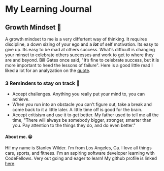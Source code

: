 # My Learning Journal

## Growth Mindset :facepunch:
A growth mindset to me is a very differtent way of thinking. It requires discipline, a down sizing of your ego and a ***lot*** of self motivation. 
Its easy to give up. Its easy to be mad at others success. What's difficult is changing your minset to celebrate others successes and work to get to where they are and beyond. Bill Gates once said, "It’s fine to celebrate success, but it is more important to heed the lessons of failure". 
Here is a good little read I liked a lot for an analyzation on the [quote](https://julien-foussard.com/en/2020/01/28/julien-foussard-quote-bill-gates/).

### 3 Reminders to stay on track :muscle:
- Accept challenges. Anything you really put your mind to, you can achieve.
- When you run into an obstacle you can't figure out, take a break and come back to it a little later. A little time off is good for the brain.
- Accept critisism and use it to get better. My father used to tell me all the time, "There will always be somebody bigger, stronger, smarter than you. Pay attention to the things they do, and do even better."

#### About me. :grinning:
Hi! my name is Stanley Wilder. I'm from Los Angeles, Ca. I love all things cars, sports, and fitness. I'm an aspiring software developer learning with CodeFellows. Very out going and eager to learn! My github profile is linked [here](https://github.com/stanwilder).
